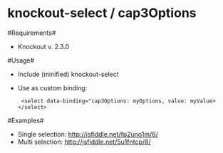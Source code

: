 knockout-select / cap3Options
===============

#Requirements#

* Knockout v. 2.3.0


#Usage#

 * Include (minified) knockout-select
 * Use as custom binding:

        <select data-binding="cap3Options: myOptions, value: myValue></select>

#Examples#

* Single selection: http://jsfiddle.net/fp2uno1m/6/
* Multi selection: http://jsfiddle.net/5u1fntcp/8/

